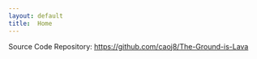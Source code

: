 ```yaml
---
layout: default
title:  Home
---
```


Source Code Repository: https://github.com/caoj8/The-Ground-is-Lava
